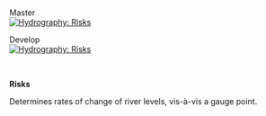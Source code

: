 
<br>

Master<br>
[![Hydrography: Risks](https://github.com/repatterning/risks/actions/workflows/main.yml/badge.svg?branch=master)](https://github.com/repatterning/risks/actions/workflows/main.yml)


Develop<br>
[![Hydrography: Risks](https://github.com/repatterning/risks/actions/workflows/main.yml/badge.svg?branch=develop)](https://github.com/repatterning/risks/actions/workflows/main.yml)

<br>

**Risks**

Determines rates of change of river levels, vis-à-vis a gauge point.

<br>
<br>

<br>
<br>

<br>
<br>

<br>
<br>
